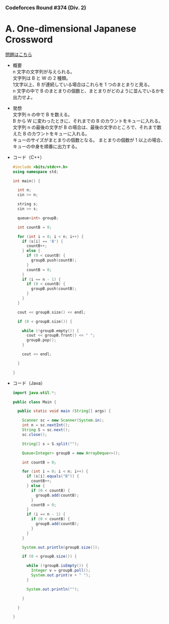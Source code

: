 ### Codeforces Round #374 (Div. 2)

# A. One-dimensional Japanese Crossword

  [問題はこちら](https://codeforces.com/problemset/problem/721/A)
  
- 概要<br>
  n 文字の文字列が与えられる。<br>
  文字列は B と W の 2 種類。<br>
  1文字以上、B が連続している場合はこれらを 1 つのまとまりと見る。<br>
  n 文字の中で B のまとまりの個数と、まとまりがどのように並んでいるかを出力せよ。
  
- 発想<br>
  文字列 n の中で B を数える。<br>
  B から W に変わったときに、それまでの B のカウントをキューに入れる。<br>
  文字列 n の最後の文字が B の場合は、最後の文字のところで、それまで数えた B のカウントをキューに入れる。<br>
  キューのサイズがまとまりの個数となる。
  まとまりの個数が 1 以上の場合、キューの中身を順番に出力する。
  
  
- コード（C++）

  ```cpp
  #include <bits/stdc++.h>
  using namespace std;

  int main() {

    int n;
    cin >> n;

    string s;
    cin >> s;

    queue<int> groupB;

    int countB = 0;

    for (int i = 0; i < n; i++) {
      if (s[i] == 'B') {
        countB++;
      } else {
        if (0 < countB) {
          groupB.push(countB);
        }
        countB = 0;
      }
      if (i == n - 1) {
        if (0 < countB) {
          groupB.push(countB);
        }
      }
    }

    cout << groupB.size() << endl;

    if (0 < groupB.size()) {

      while (!groupB.empty()) {
        cout << groupB.front() << " ";
        groupB.pop();
      }

      cout << endl;

    }

  }
  ```
  
- コード（Java）

  ```java
  import java.util.*;

  public class Main {

    public static void main (String[] args) {

      Scanner sc = new Scanner(System.in);
      int n = sc.nextInt();
      String S = sc.next();
      sc.close(); 

      String[] s = S.split("");

      Queue<Integer> groupB = new ArrayDeque<>();

      int countB = 0;

      for (int i = 0; i < n; i++) {
        if (s[i].equals("B")) {
          countB++;
        } else {
          if (0 < countB) {
            groupB.add(countB);
          }
          countB = 0;
        }
        if (i == n - 1) {
          if (0 < countB) {
            groupB.add(countB);
          }
        }
      }

      System.out.println(groupB.size());

      if (0 < groupB.size()) {

        while (!groupB.isEmpty()) {
          Integer v = groupB.poll();
          System.out.print(v + " ");
        }

        System.out.println("");

      }

    }

  }
  ```
    